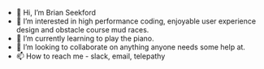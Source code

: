 - 👋 Hi, I’m Brian Seekford
- 👀 I’m interested in high performance coding, enjoyable user experience design and obstacle course mud races. 
- 🌱 I’m currently learning to play the piano.
- 💞️ I’m looking to collaborate on anything anyone needs some help at.
- 📫 How to reach me - slack, email, telepathy

<!---
bseekford-st/bseekford-st is a ✨ special ✨ repository because its `README.md` (this file) appears on your GitHub profile.
You can click the Preview link to take a look at your changes.
--->
